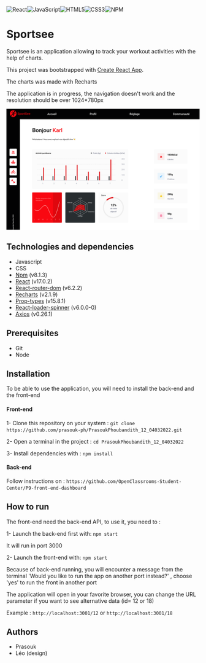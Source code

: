 ![React](https://img.shields.io/badge/react-%2320232a.svg?style=for-the-badge&logo=react&logoColor=%2361DAFB)![JavaScript](https://img.shields.io/badge/javascript-%23323330.svg?style=for-the-badge&logo=javascript&logoColor=%23F7DF1E)![HTML5](https://img.shields.io/badge/html5-%23E34F26.svg?style=for-the-badge&logo=html5&logoColor=white)![CSS3](https://img.shields.io/badge/css3-%231572B6.svg?style=for-the-badge&logo=css3&logoColor=white)![NPM](https://img.shields.io/badge/NPM-%23000000.svg?style=for-the-badge&logo=npm&logoColor=white)

# Sportsee

Sportsee is an application allowing to track your workout activities with the help of charts.

This project was bootstrapped with [Create React App](https://github.com/facebook/create-react-app).

The charts was made with Recharts

The application is in progress, the navigation doesn't work and the resolution should be over 1024\*780px

<img src='https://github.com/prasouk-ph/PrasoukPhoubandith_12_04032022/blob/master/screenshot/app-screenshot.png' alt="screenshot"/>

## Technologies and dependencies

-   Javascript
-   CSS
-   [Npm](https://www.npmjs.com/package/npm) (v8.1.3)
-   [React](https://fr.reactjs.org/) (v17.0.2)
-   [React-router-dom](https://reactrouter.com/) (v6.2.2)
-   [Recharts](https://recharts.org/en-US/) (v2.1.9)
-   [Prop-types](https://www.npmjs.com/package/prop-types) (v15.8.1)
-   [React-loader-spinner](https://www.npmjs.com/package/react-loader-spinner) (v6.0.0-0)
-   [Axios](https://axios-http.com/docs/intro) (v0.26.1)

## Prerequisites

-   Git
-   Node

## Installation

To be able to use the application, you will need to install the back-end and the front-end

#### Front-end

1- Clone this repository on your system : `git clone https://github.com/prasouk-ph/PrasoukPhoubandith_12_04032022.git`

2- Open a terminal in the project : `cd PrasoukPhoubandith_12_04032022`

3- Install dependencies with : `npm install`

#### Back-end

Follow instructions on :
`https://github.com/OpenClassrooms-Student-Center/P9-front-end-dashboard`

## How to run

The front-end need the back-end API, to use it, you need to :

1- Launch the back-end first with: `npm start`

It will run in port 3000

2- Launch the front-end with: `npm start`

Because of back-end running, you will encounter a message from the terminal 'Would you like to run the app on another port instead?' , choose 'yes' to run the front in another port

The application will open in your favorite browser, you can change the URL parameter if you want to see alternative data (id= 12 or 18)

Example :
`http://localhost:3001/12`
or
`http://localhost:3001/18`

## Authors

-   Prasouk
-   Léo (design)
